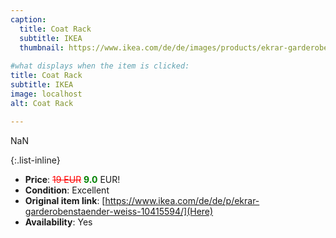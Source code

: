 ```yaml
---
caption:
  title: Coat Rack
  subtitle: IKEA
  thumbnail: https://www.ikea.com/de/de/images/products/ekrar-garderobenstaender-weiss__0710637_pe727670_s5.jpg
  
#what displays when the item is clicked:
title: Coat Rack
subtitle: IKEA
image: localhost
alt: Coat Rack

---
```

NaN

{:.list-inline} 
- **Price**: <span style="color:red"><del>19 EUR</del></span> <span style="color:green">**9.0**</span> EUR!
- **Condition**: Excellent
- **Original item link**: [https://www.ikea.com/de/de/p/ekrar-garderobenstaender-weiss-10415594/](Here)
- **Availability**: Yes

